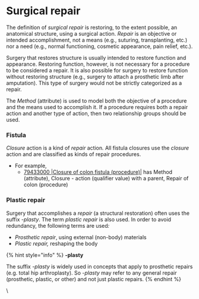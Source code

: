 # Surgical repair

The definition of _surgical repair_ is restoring, to the extent possible, an anatomical structure, using a surgical action. _Repair_ is an objective or intended accomplishment, not a means (e.g., suturing, transplanting, etc.) nor a need (e.g., normal functioning, cosmetic appearance, pain relief, etc.).

Surgery that restores structure is usually intended to restore function and appearance. Restoring function, however, is not necessary for a procedure to be considered a repair. It is also possible for surgery to restore function without restoring structure (e.g., surgery to attach a prosthetic limb after amputation). This type of surgery would not be strictly categorized as a repair.

The _Method_ (attribute) is used to model both the objective of a procedure and the means used to accomplish it. If a procedure requires both a repair action and another type of action, then two relationship groups should be used.

### Fistula <a href="#fistula" id="fistula"></a>

_Closure_ action is a kind of _repair_ actio&#x6E;_._ All fistula closures use the _closure_ action and are classified as kinds of repair procedures.&#x20;

* For example,
  * [79433000 |Closure of colon fistula (procedure)|](http://snomed.info/id/79433000) has Method (attribute), Closure - action (qualifier value) with a parent, Repair of colon (procedure)

### Plastic repair <a href="#plastic-repair" id="plastic-repair"></a>

Surgery that accomplishes a _repair_ (a structural restoration) often uses the suffix _-plasty_. The term _plastic repair_ is also used. In order to avoid redundancy, the following terms are use&#x64;_:_

* _Prosthetic repair_, using external (non-body) materials
* _Plastic repair,_ reshaping the body

{% hint style="info" %}
**-plasty**

The suffix _-plasty_ is widely used in concepts that apply to prosthetic repairs (e.g. total hip arthroplasty).  So -_plasty_ may refer to any general repair (prosthetic, plastic, or other) and not just plastic repairs.
{% endhint %}

&#x20;

\
